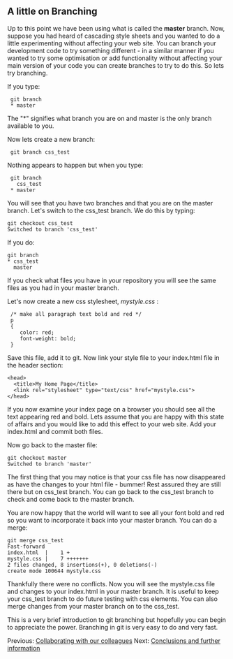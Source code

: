 ## A little on Branching

Up to this point we have been using what is called the **master** branch. Now, suppose you had heard of cascading style sheets and you wanted to do a little experimenting without affecting your web site. You can branch your development code to try something different - in a similar manner if you wanted to try some optimisation or add functionality without affecting your main version of your code you can create branches to try to do this. So lets try branching.

If you type:

     git branch
     * master

The "*" signifies what branch you are on and master is the only branch available to you. 

Now lets create a new branch:

     git branch css_test

Nothing appears to happen but when you type:

     git branch
       css_test
     * master

You will see that you have two branches and that you are on the master branch. Let's switch to the css_test branch. We do this by
typing:

    git checkout css_test
    Switched to branch 'css_test'

If you do:

    git branch
    * css_test
      master

If you check what files you have in your repository you will see the same files as you had in your master branch. 

Let's now create a new css stylesheet, *mystyle.css* :

     /* make all paragraph text bold and red */
     p
     {
        color: red;
        font-weight: bold;
     }

Save this file, add it to git. Now link your style file
to your index.html file in the header section:

    <head>
      <title>My Home Page</title>
      <link rel="stylesheet" type="text/css" href="mystyle.css">
    </head>

If you now examine your index page on a browser you should see all the text appearing red and bold. Lets assume that you are happy with this state of affairs and you would like to add this effect to your web site. Add your index.html and commit both files.

Now go back to the master file:

    git checkout master
    Switched to branch 'master'

The first thing that you may notice is that your css file has now disappeared as have the changes to your html file - bummer! Rest assured they are still there but on css_test branch. You can go back to the css_test branch to check and come back to the master branch.

You are now happy that the world will want to see all your font bold and red so you want to incorporate it back into your master branch. You can do a merge:

    git merge css_test
    Fast-forward
    index.html  |    1 +
    mystyle.css |    7 +++++++
    2 files changed, 8 insertions(+), 0 deletions(-)
    create mode 100644 mystyle.css

Thankfully there were no conflicts. Now you will see the mystyle.css file and changes to your index.html in your master branch. It is useful to keep your css_test branch to do future testing with css elements. You can also merge changes from your master branch on to the css_test.

This is a very brief introduction to git branching but hopefully you can begin to appreciate the power. Branching in git is very easy to do and very fast.

Previous: [Collaborating with our colleagues](3_Collaboration.md) Next: [Conclusions and further information](5_Conclusion.md)